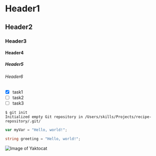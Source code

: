 # Header1
## Header2
### Header3
#### Header4
##### Header5
###### Header6

- [x] task1
- [ ] task2
- [ ] task3

```
$ git init
Initialized empty Git repository in /Users/skills/Projects/recipe-repository/.git/
```

```javascript
var myVar = "Hello, world!";
```

```csharp
string greeting = "Hello, world!";
```

![Image of Yaktocat](https://octodex.github.com/images/yaktocat.png)
